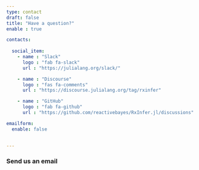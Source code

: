 ```yaml
---
type: contact
draft: false
title: "Have a question?"
enable : true

contacts:
  
  social_item:
    - name : "Slack"
      logo : "fab fa-slack"
      url : "https://julialang.org/slack/"

    - name : "Discourse"
      logo : "fas fa-comments"
      url : "https://discourse.julialang.org/tag/rxinfer"

    - name : "GitHub"
      logo : "fab fa-github"
      url : "https://github.com/reactivebayes/RxInfer.jl/discussions"

emailform:
  enable: false
    

---
```


### Send us an email

<!-- * **Mail: info@rxinfer.ml** -->